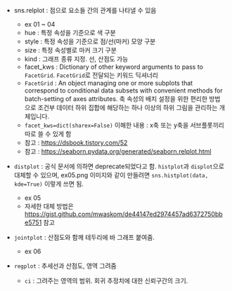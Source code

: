 - sns.relplot : 점으로 요소들 간의 관계를 나타낼 수 있음  
  - ex 01 ~ 04
  - hue : 특정 속성을 기준으로 색 구분
  - style : 특정 속성을 기준으로 점/선(마커) 모양 구분
  - size : 특정 속성별로 마커 크기 구분
  - kind : 그래프 종류 지정. 선, 산점도 가능
  - facet_kws : Dictionary of other keyword arguments to pass to `FacetGrid`. `FacetGrid`로 전달되는 키워드 딕셔너리
  - `FacetGrid` : An object managing one or more subplots that correspond to conditional data subsets with convenient methods for batch-setting of axes attributes. 축 속성의 배치 설정을 위한 편리한 방법으로 조건부 데이터 하위 집합에 해당하는 하나 이상의 하위 그림을 관리하는 개체입니다.
  - `facet_kws=dict(sharex=False)` 이해한 내용 : x축 또는 y축을 서브플롯끼리 따로 쓸 수 있게 함
  - 참고 : <https://dsbook.tistory.com/52>
  - 참고 : <https://seaborn.pydata.org/generated/seaborn.relplot.html>

- `distplot` : 공식 문서에 의하면 deprecate되었다고 함. `histplot`과 `displot`으로 대체할 수 있으며, ex05.png 이미지와 같이 만들려면 `sns.histplot(data, kde=True)` 이렇게 쓰면 됨.
  - ex 05
  - 자세한 대체 방법은 <https://gist.github.com/mwaskom/de44147ed2974457ad6372750bbe5751> 참고

- `jointplot` : 산점도와 함께 테두리에 바 그래프 붙여줌.
  - ex 06

- `regplot` : 추세선과 산점도, 영역 그려줌
  - `ci` : 그려주는 영역의 범위. 회귀 추정치에 대한 신뢰구간의 크기.